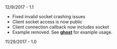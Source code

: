 12/9/2017 - 1.1

- Fixed invalid socket crashing issues
- Client socket access is now public
- Client connection callback now includes socket
- Example removed. See [**ghost**](https://github.com/AHXR/ghost) for example usage. 

11/29/2017 - 1.0